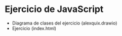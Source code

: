 # Ejercicio de JavaScript

* Diagrama de clases del ejercicio (alexquix.drawio)
* Ejercicio (index.html)

